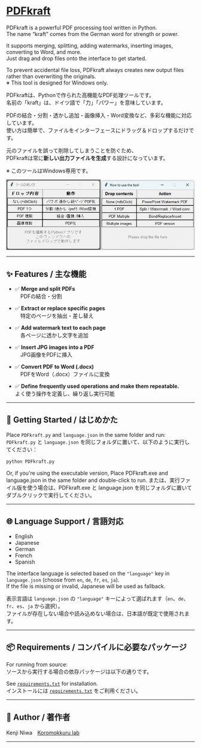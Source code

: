 # [PDFkraft](https://github.com/niwakenji/PDFkraft/releases/tag/v1.0.0)
PDFkraft is a powerful PDF processing tool written in Python.  
The name “kraft” comes from the German word for strength or power.

It supports merging, splitting, adding watermarks, inserting images, converting to Word, and more.  
Just drag and drop files onto the interface to get started.

To prevent accidental file loss, PDFkraft always creates new output files rather than overwriting the originals.  
※ This tool is designed for Windows only.

PDFkraftは、Pythonで作られた高機能なPDF処理ツールです。  
名前の「kraft」は、ドイツ語で「力」「パワー」を意味しています。

PDFの結合・分割・透かし追加・画像挿入・Word変換など、多彩な機能に対応しています。  
使い方は簡単で、ファイルをインターフェースにドラッグ＆ドロップするだけです。

元のファイルを誤って削除してしまうことを防ぐため、  
PDFkraftは常に**新しい出力ファイルを生成**する設計になっています。

※ このツールはWindows専用です。



![PDFkraft GUI](overview.jpg)

---

## ✨ Features / 主な機能

- ✅ **Merge and split PDFs**  
　PDFの結合・分割

- ✅ **Extract or replace specific pages**  
　特定のページを抽出・差し替え

- ✅ **Add watermark text to each page**  
　各ページに透かし文字を追加

- ✅ **Insert JPG images into a PDF**  
　JPG画像をPDFに挿入

- ✅ **Convert PDF to Word (.docx)**  
　PDFをWord（.docx）ファイルに変換

- ✅ **Define frequently used operations and make them repeatable.**  
  よく使う操作を定義し、繰り返し実行可能

---

## 🚀 Getting Started / はじめかた

Place `PDFkraft.py` and `language.json` in the same folder and run:  
`PDFkraft.py` と `language.json` を同じフォルダに置いて、以下のように実行してください：

```bash
python PDFkraft.py
```

Or, if you're using the executable version, Place PDFkraft.exe and language.json in the same folder and double-click to run.
または、実行ファイル版を使う場合は、PDFkraft.exe と language.json を同じフォルダに置いてダブルクリックで実行してください。  


---

## 🌐 Language Support / 言語対応

- English
- Japanese
- German
- French
- Spanish

The interface language is selected based on the `"language"` key in `language.json` (choose from `en`, `de`, `fr`, `es`, `ja`).  
If the file is missing or invalid, Japanese will be used as fallback.

表示言語は `language.json` の `"language"` キーによって選ばれます（`en`、`de`、`fr`、`es`、`ja` から選択）。  
ファイルが存在しない場合や読み込めない場合は、日本語が既定で使用されます。

---

## 📦 Requirements / コンパイルに必要なパッケージ

For running from source:  
ソースから実行する場合の依存パッケージは以下の通りです。

See [`requirements.txt`](./requirements.txt) for installation.  
インストールには [`requirements.txt`](./requirements.txt) をご利用ください。


---

## 👤 Author / 著作者

Kenji Niwa　[Koromokkuru lab](http://netyama.sakura.ne.jp/db/db.cgi?folder=kuruma)

---
